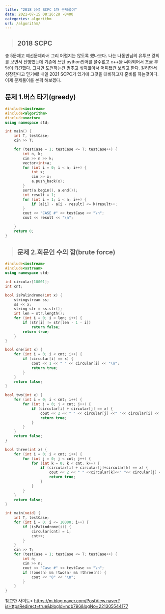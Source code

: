 ```yaml
---
title: "2018 삼성 SCPC 1차 문제풀이"
date: 2021-07-15 08:26:28 -0400
categories: algorithm
url: /algorithm/
---
```


> ## 2018 SCPC 
총 5문제고 예선문제라서 그리 어렵지는 않도록 했나보다. 나는 나동빈님의 유투브 강의를 보면서 진행했는데 기존에 쓰던 python언어를 쓸수없고 c++을 써야되어서 조금 부담이 되긴했다. 그치만 도전하는건 멈추고 싶지않아서
어찌됐건 보려고 한다. 갈리면서 성장한다고 믿기에! 내일 2021 SCPC가 있기에 그것을 대비하고자 준비를 하는것이다. 이제 문제풀이를 본격 해보겠다.


## 문제 1.버스 타기(greedy) 

```c++
#include<iostream>
#include<algorithm>
#include<vector>
using namespace std;

int main() {
	int T, testCase;
	cin >> T;

	for (testCase = 1; testCase <= T; testCase++) {
		int n, k;
		cin >> n >> k;
		vector<int>a;
		for (int i = 0; i < n; i++) {
			int x;
			cin >> x;
			a.push_back(x);
		}
		sort(a.begin(), a.end());
		int result = 1;
		for (int i = 1; i < n; i++) {
			if (a[i] - a[i - result] <= k)result++;
		}
		cout << "CASE #" << testCase << "\n";
		cout << result << "\n";

	}
	return 0;
}
```

>## 문제 2.회문인 수의 합(brute force) 

```c++
#include<iostream>
#include<sstream>
using namespace std;

int circular[10001];
int cnt;

bool isPalindrome(int x) {
	stringstream ss;
	ss << x;
	string str = ss.str();
	int len = str.length();
	for (int i = 0; i < len; i++) {
		if (str[i] != str[len - 1 - i])
			return false;
		return true;
	}
}

bool one(int x) {
	for (int i = 0; i < cnt; i++) {
		if (circular[i] == x) {
			cout << 1 << " " << circular[i] << "\n";
			return true;
		}
	}
	return false;
}

bool two(int x) {
	for (int i = 0; i < cnt; i++) {
		for (int j = 0; j < cnt; j++) {
			if (circular[i] + circular[j] == x) {
				cout << 2 << " " << circular[j] <<" "<< circular[i] << "\n";
				return true;
			}
		}
	}
	return false;
}

bool three(int x) {
	for (int i = 0; i < cnt; i++) {
		for (int j = 0; j < cnt; j++) {
			for (int k = 0; k < cnt; k++) {
				if (circular[i] + circular[j]+circular[k] == x) {
					cout << 2 << " " <<circular[k]<<" "<< circular[j] << " " << circular[i] << "\n";
					return true;
				}
			}
		}
	}
	return false;
}

int main(void) {
	int T, testCase;
	for (int i = 0; i <= 10000; i++) {
		if (isPalindrome(i)) {
			circular[cnt] = i;
			cnt++;
		}
	}
	cin >> T;
	for (testCase = 1; testCase <= T; testCase++) {
		int n;
		cin >> n;
		cout << "Case #" << testCase << "\n";
		if (!one(n) && !two(n) && !three(n)) {
			cout << "0" << "\n";
		}
	}
}
```



참고한 사이트> https://m.blog.naver.com/PostView.naver?isHttpsRedirect=true&blogId=ndb796&logNo=221305544177


[jekyll-docs]: https://jekyllrb.com/docs/home
[jekyll-gh]:   https://github.com/jekyll/jekyll
[jekyll-talk]: https://talk.jekyllrb.com/

